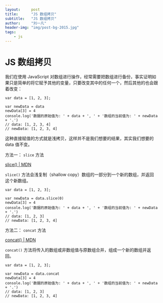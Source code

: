 ```yaml
---
layout:     post
title:      "JS 数组拷贝"
subtitle:   "JS 数组拷贝"
author:     "刘一凡"
header-img: "img/post-bg-2015.jpg"
tags:
    - js
---
```


# JS 数组拷贝

我们在使用 JavaScript 对数组进行操作，经常需要把数组进行备份，事实证明如果只是简单的将它赋予其他的变量，只要改变其中的任何一个，然后其他的也会跟着改变：

```
var data = [1, 2, 3];

var newData = data
newData[3] = 4
console.log('数据的原始值为: ' + data + ', ' + '数组的当前值为: ' + newData + '.')
// data: [1, 2, 3, 4]
// newData: [1, 2, 3, 4]
```

这种直接赋值的方式就是浅拷贝，这样并不是我们想要的结果，其实我们想要的 data 值不变。

方法一： `slice` 方法

[slice() | MDN](https://developer.mozilla.org/zh-CN/docs/Web/JavaScript/Reference/Global_Objects/Array/slice)

`slice()` 方法会浅复制（shallow copy）数组的一部分到一个新的数组，并返回这个新数组。

```
var data = [1, 2, 3];

var newData = data.slice(0)
newData[3] = 4
console.log('数据的原始值为: ' + data + ', ' + '数组的当前值为: ' + newData + '.')
// data: [1, 2, 3]
// newData: [1, 2, 3, 4]
```

方法二： `concat` 方法

[concat() | MDN](https://developer.mozilla.org/zh-CN/docs/Web/JavaScript/Reference/Global_Objects/Array/concat)

`concat()` 方法将传入的数组或非数组值与原数组合并，组成一个新的数组并返回。

```
var data = [1, 2, 3];

var newData = data.concat
newData[3] = 4
console.log('数据的原始值为: ' + data + ', ' + '数组的当前值为: ' + newData + '.')
// data: [1, 2, 3]
// newData: [1, 2, 3, 4]
```
